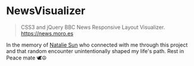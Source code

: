 NewsVisualizer
==============

> CSS3 and jQuery BBC News Responsive Layout Visualizer. https://news.moro.es

In the memory of [Natalie Sun](https://twitter.com/thenataliesun) who connected with me through this project and that random encounter unintentionally shaped my life's path. Rest in Peace mate 🕊️☮️
